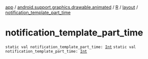[app](../../../index.md) / [android.support.graphics.drawable.animated](../../index.md) / [R](../index.md) / [layout](index.md) / [notification_template_part_time](.)

# notification_template_part_time

`static val notification_template_part_time: `[`Int`](https://kotlinlang.org/api/latest/jvm/stdlib/kotlin/-int/index.html)
`static val notification_template_part_time: `[`Int`](https://kotlinlang.org/api/latest/jvm/stdlib/kotlin/-int/index.html)